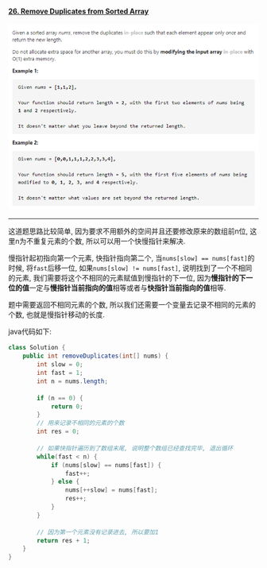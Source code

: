 #### [26. Remove Duplicates from Sorted Array](https://leetcode-cn.com/problems/remove-duplicates-from-sorted-array/)

![image-20200912181045641](../assets/image-20200912181045641.png)

---

这道题思路比较简单, 因为要求不用额外的空间并且还要修改原来的数组前n位, 这里n为不重复元素的个数, 所以可以用一个快慢指针来解决.

慢指针起初指向第一个元素, 快指针指向第二个, 当`nums[slow] == nums[fast]`的时候, 将`fast`后移一位, 如果`nums[slow] != nums[fast]`, 说明找到了一个不相同的元素,  我们需要将这个不相同的元素赋值到慢指针的下一位, 因为**慢指针的下一位的值**一定与**慢指针当前指向的值**相等或者与**快指针当前指向的值**相等.

题中需要返回不相同元素的个数, 所以我们还需要一个变量去记录不相同的元素的个数, 也就是慢指针移动的长度.

java代码如下:

```java
class Solution {
    public int removeDuplicates(int[] nums) {
        int slow = 0;
        int fast = 1;
        int n = nums.length;

        if (n == 0) {
            return 0;
        }
        // 用来记录不相同的元素的个数
        int res = 0;

        // 如果快指针遍历到了数组末尾, 说明整个数组已经查找完毕, 退出循环
        while(fast < n) {
            if (nums[slow] == nums[fast]) {
                fast++;
            } else {
                nums[++slow] = nums[fast];
                res++;
            }
        }

        // 因为第一个元素没有记录进去, 所以要加1
        return res + 1;
    }
}
```


